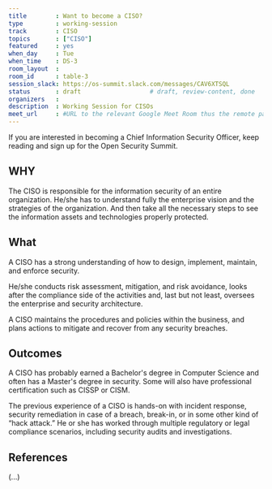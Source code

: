 ```yaml
---
title        : Want to become a CISO?
type         : working-session
track        : CISO
topics       : ["CISO"]
featured     : yes
when_day     : Tue
when_time    : DS-3
room_layout  :
room_id      : table-3
session_slack: https://os-summit.slack.com/messages/CAV6XTSQL
status       : draft                   # draft, review-content, done
organizers   :
description  : Working Session for CISOs
meet_url     : #URL to the relevant Google Meet Room thus the remote participants can join a session
---
```


If you are interested in becoming a Chief Information Security Officer, keep reading and sign up for the Open Security Summit.

## WHY

The CISO is responsible for the information security of an entire organization. He/she has to understand fully the enterprise vision and the strategies of the organization. And then take all the necessary steps to see the information assets and technologies properly protected.

## What

A CISO has a strong understanding of how to design, implement, maintain, and enforce security.

He/she conducts risk assessment, mitigation, and risk avoidance, looks after the compliance side of the activities and, last but not least, oversees the enterprise and security architecture.

A CISO maintains the procedures and policies within the business, and plans actions to mitigate and recover from any security breaches.


## Outcomes

A CISO has probably earned a Bachelor's degree in Computer Science and often has a Master's degree in security. Some will also have professional certification such as CISSP or CISM.

The previous experience of a CISO is hands-on with incident response, security remediation in case of a breach, break-in, or in some other kind of “hack attack.”
He or she has worked through multiple regulatory or legal compliance scenarios, including security audits and investigations.


## References

(...)
